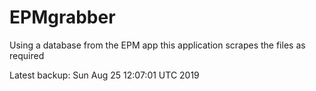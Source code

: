# EPMgrabber
Using a database from the EPM app this application scrapes the files as required


Latest backup: Sun Aug 25 12:07:01 UTC 2019
